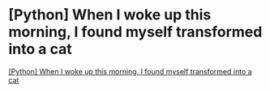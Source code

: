 # [Python] When I woke up this morning, I found myself transformed into a cat
[[Python] When I woke up this morning, I found myself transformed into a cat](https://aiwithcloud.com/2022/09/16/python_when_i_woke_up_this_morning_i_found_myself_transformed_into_a_cat/)